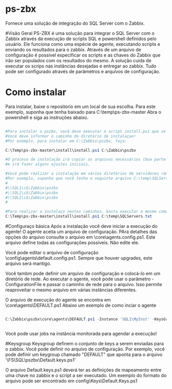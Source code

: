 # ps-zbx
Fornece uma solução de integração do SQL Server com o Zabbix.

#Visão Geral
PS-ZBX é uma solução para integrar o SQL Server com o Zabbix através da execução de scripts SQL e powershell definidos pelo usuário. Ele funciona como uma espécie de agente, executando scripts e enviando os resultados para o zabbix.
Através de um arquivo de configuração é possível especificar os scripts e as chaves do Zabbix que irão ser populados com os resultados do mesmo.
A solução cuida de executar os scrips nas instãncias desejadas e entregar ao zabbix.
Tudo pode ser configurado através de parâmetros e arquivos de configuração.


# Como instalar 
Para instalar, baixe o repositorio em um local de sua escolha.
Para este exemplo, suponha que tenha baixado para C:\temp\ps-zbx-master
Abra o powershell e siga as instruções abaixo.

```powershell

#Para instalar o pszbx, você deve executar o script install.ps1 que se encontra no diretorio install.
#Você deve informar o caminho do diretório de instalaçao!
#Por exemplo, para instalar em C:\Zabbix\pszbx, faça:

C:\Temp\ps-zbx-master\install\install.ps1 C:\Zabbix\pszbx

#O proceso de instalação irá copiar os arquivos necessários (boa parte é um cópia dos arquivos baixados).
#e irá fazer alguns ajustes iniciais.

#Você pode realizar a instalação em vários diretórios de servidores remotos.
#Por exemplo, suponha que você tenha o seguinte arquivo C:\temp\SQLServers.txt
#
#\\SQL1\c$\Zabbix\pszbx
#\\SQL2\c$\Zabbix\pszbx
#\\SQL2\c$\Zabbix\pszbx
#

#Para realizar a instalaço nestes caminhos, basta executar o mesmo comando, passando o caminho do arquivo:
C:\Temp\ps-zbx-master\install\install.ps1 C:\temp\SQLServers.txt


```


#Configuraço básica
Após a instalação você deve iniciar a execução do agente!
O agente aceita um arquivo de configuração. PAra detalhes das opções do arquivo consulte o arquivo em \core\agents\.config.ps1. Este arquivo define todas as configurações possíveis. Não edite ele.

Você pode editar o arquivo de configuração \config\agents\default.config.ps1.
Sempre que houver upgrades, este arquivo será mantigo.

Você tambm pode definir um arquivo de configuração e colocá-lo em um diretório de rede.
Ao executar o agente, você pode usar o parâmetro -ConfigurationFile e passar o caminho de rede para o arquivo.
Isso permite reaproveitar o mesmo arquivo em várias instâncias diferentes.

O arquivo de execução do agente se encontra em \core\agents\DEFAULT.ps1
Abaixo um exemplo de como inciar o agente

```powershell

C:\Zabbix\pszbx\core\agents\DEFAULT.ps1 -Instance 'SQL1\MyInst' -KeysGroup 'DEFAULT' -ConfigurationFile '\\FS\SQL\pszbx\config.ps1' -HostName 'INSTANCIASQL SQL1 MystInst'



```
Você pode usar jobs na instância monitorada para agendar a execução!

#Keysgroup
Keysgroup definem o conjunto de keys a serem enviadas para o zabbix.
Você pode definir no arquivo de configuração.
Por exemplo, você pode definir um keygroup chamado "DEFAULT" que aponta para o arquivo '\\FS\SQL\pszbx\Default.keys.ps1'

O arquivo Default.keys.ps1 deverá ter as definições de mapeamento entre uma chave no zabbix e o script a ser executado.
Um exemplo do formato do arquivo pode ser encontrado em config\Keys\Default.Keys.ps1



